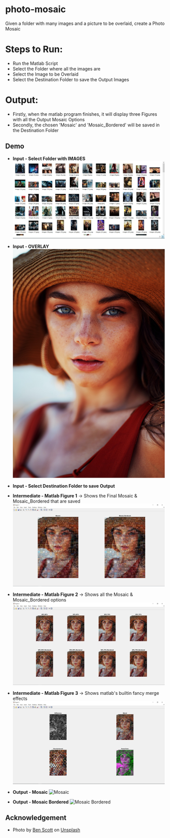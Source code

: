# photo-mosaic
Given a folder with many images and a picture to be overlaid, create a Photo Mosaic

# Steps to Run:
* Run the Matlab Script
* Select the Folder where all the images are
* Select the Image to be Overlaid
* Select the Destination Folder to save the Output Images

# Output:
* Firstly, when the matlab program finishes, it will display three Figures with all the Output Mosaic Options
* Secondly, the chosen 'Mosaic' and 'Mosaic_Bordered' will be saved in the Destination Folder

## Demo
* **Input - Select Folder with IMAGES**
![Input Images](/images/Input_Images.JPG)

* **Input - OVERLAY**
![Input Overlay](/images/Input_Overlay.jpg)

* **Input - Select Destination Folder to save Output**

* **Intermediate - Matlab Figure 1** -> Shows the Final Mosaic & Mosaic_Bordered that are saved
![Matlab Figure 1](/images/Intermediate_fig1.JPG)

* **Intermediate - Matlab Figure 2** -> Shows all the Mosaic & Mosaic_Bordered options
![Matlab Figure 2](/images/Intermediate_fig2.JPG)

* **Intermediate - Matlab Figure 3** -> Shows matlab's builtin fancy merge effects
![Matlab Figure 3](/images/Intermediate_fig3.JPG)

* **Output - Mosaic**
![Mosaic](/images/Output_Mosaic.tiff)

* **Output - Mosaic Bordered**
![Mosaic Bordered](/images/Output_Mosaic_Bordered.tiff)

## Acknowledgement
* <span>Photo by <a href="https://unsplash.com/@ben_scott_photography?utm_source=unsplash&amp;utm_medium=referral&amp;utm_content=creditCopyText">Ben Scott</a> on <a href="/s/photos/face?utm_source=unsplash&amp;utm_medium=referral&amp;utm_content=creditCopyText">Unsplash</a></span>
